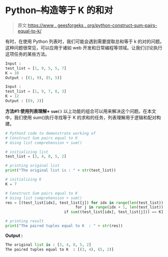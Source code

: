# Python–构造等于 K 的和对

> 原文:[https://www . geesforgeks . org/python-construct-sum-pairs-equal-to-k/](https://www.geeksforgeeks.org/python-construct-sum-pairs-equal-to-k/)

有时，在使用 Python 列表时，我们可能会遇到需要提取总和等于 k 的对的问题。这种问题很常见，可以应用于诸如 web 开发和日常编程等领域。让我们讨论执行这项任务的某些方法。

```py
Input : 
test_list = [1, 9, 5, 5, 7]
K = 10
Output : [(1, 9), (5, 5)]

Input : 
test_list = [1, 9, 7, 8, 3]
K = 12
Output : [(9, 3)]

```

**方法#1:使用列表理解+ `sum()`**
以上功能的组合可以用来解决这个问题。在本文中，我们使用 sum()执行寻找等于 K 的求和的任务，列表理解用于逻辑和配对构建。

```py
# Python3 code to demonstrate working of 
# Construct Sum pairs equal to K
# Using list comprehension + sum()

# initializing list
test_list = [3, 4, 0, 5, 2]

# printing original list
print("The original list is : " + str(test_list))

# initializing K
K = 7

# Construct Sum pairs equal to K
# Using list comprehension + sum()
res = [(test_list[idx], test_list[j]) for idx in range(len(test_list))
                               for j in range(idx + 1, len(test_list))
                          if sum((test_list[idx], test_list[j])) == K]

# printing result 
print("The paired tuples equal to K  : " + str(res)) 
```

**Output :**

```py
The original list is : [3, 4, 0, 5, 2]
The paired tuples equal to K  : [(3, 4), (5, 2)]

```